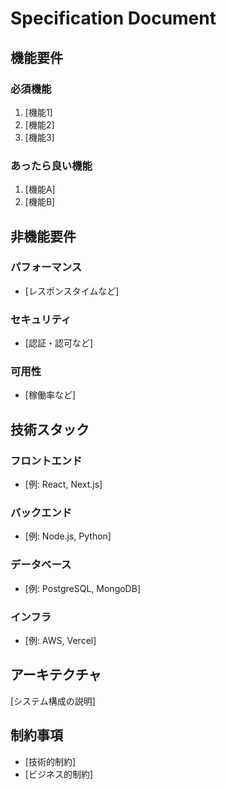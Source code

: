 # Specification Document

## 機能要件

### 必須機能
1. [機能1]
2. [機能2]
3. [機能3]

### あったら良い機能
1. [機能A]
2. [機能B]

## 非機能要件

### パフォーマンス
- [レスポンスタイムなど]

### セキュリティ
- [認証・認可など]

### 可用性
- [稼働率など]

## 技術スタック

### フロントエンド
- [例: React, Next.js]

### バックエンド
- [例: Node.js, Python]

### データベース
- [例: PostgreSQL, MongoDB]

### インフラ
- [例: AWS, Vercel]

## アーキテクチャ
[システム構成の説明]

## 制約事項
- [技術的制約]
- [ビジネス的制約]
